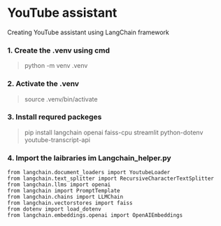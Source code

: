 # YouTube assistant
 Creating YouTube assistant using LangChain framework

### 1. Create the .venv using cmd
 > python -m venv .venv

### 2. Activate the .venv
 > source .venv/bin/activate

### 3. Install requred packeges 
 > pip install langchain openai faiss-cpu streamlit python-dotenv youtube-transcript-api

### 4. Import the laibraries im Langchain_helper.py
 ```
 from langchain.document_loaders import YoutubeLoader
 from langchain.text_splitter import RecursiveCharacterTextSplitter
 from langchain.llms import openai
 from langchain import PromptTemplate
 from langchain.chains import LLMChain
 from langchain.vectorstores import faiss
 from dotenv import load_dotenv
 from langchain.embeddings.openai import OpenAIEmbeddings
 ```